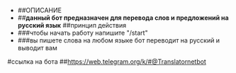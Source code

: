 * ##ОПИСАНИЕ
* ##**данный бот предназначен для перевода слов и предложений на русский язык**
##принцип действия
* ###чтобы начать работу напишите "/start"
* ###вы пишете слова на любом языке бот переводит на русский и выводит вам

#сcылка на бота
##https://web.telegram.org/k/#@Translatornetbot
